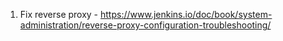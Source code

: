 1. Fix reverse proxy - https://www.jenkins.io/doc/book/system-administration/reverse-proxy-configuration-troubleshooting/